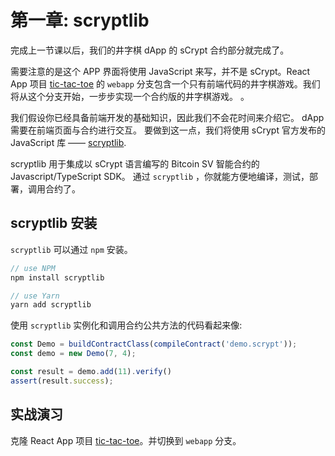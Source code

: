 # 第一章: scryptlib

完成上一节课以后，我们的井字棋 dApp 的 sCrypt 合约部分就完成了。

需要注意的是这个 APP 界面将使用 JavaScript 来写，并不是 sCrypt。React App 项目 [tic-tac-toe](https://github.com/sCrypt-Inc/tic-tac-toe) 的 `webapp` 分支包含一个只有前端代码的井字棋游戏。我们将从这个分支开始，一步步实现一个合约版的井字棋游戏。
。

我们假设你已经具备前端开发的基础知识，因此我们不会花时间来介绍它。
dApp 需要在前端页面与合约进行交互。 要做到这一点，我们将使用 sCrypt 官方发布的 JavaScript 库 —— [scryptlib](https://github.com/sCrypt-Inc/scryptlib).


scryptlib 用于集成以 sCrypt 语言编写的 Bitcoin SV 智能合约的 Javascript/TypeScript SDK。
通过 `scryptlib` ，你就能方便地编译，测试，部署，调用合约了。


## scryptlib 安装


`scryptlib` 可以通过 `npm` 安装。

```javascript
// use NPM
npm install scryptlib

// use Yarn
yarn add scryptlib
```

使用 `scryptlib` 实例化和调用合约公共方法的代码看起来像:

```javascript
const Demo = buildContractClass(compileContract('demo.scrypt'));
const demo = new Demo(7, 4);

const result = demo.add(11).verify()
assert(result.success);
```


## 实战演习

克隆 React App 项目 [tic-tac-toe](https://github.com/sCrypt-Inc/tic-tac-toe)。并切换到 `webapp` 分支。